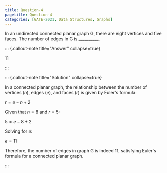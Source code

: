 ```yaml
---
title: Question-4
pagetitle: Question-4
categories: [GATE-2021, Data Structures, Graphs]
---
```


In an undirected connected planar graph G, there are eight vertices and five faces. The number of edges in G is __________.



::: {.callout-note title="Answer" collapse=true}

$11$

:::



::: {.callout-note title="Solution" collapse=true}

In a connected planar graph, the relationship between the number of vertices ($n$), edges ($e$), and faces ($r$) is given by Euler's formula:

$r = e - n + 2$

Given that $n = 8$ and $r = 5$:

$5 = e - 8 + 2$

Solving for $e$:

$e = 11$

Therefore, the number of edges in graph G is indeed 11, satisfying Euler's formula for a connected planar graph.

:::